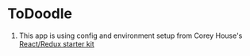 # ToDoodle

1. This app is using config and environment setup from Corey House's [React/Redux starter kit](https://github.com/coryhouse/pluralsight-redux-starter)


